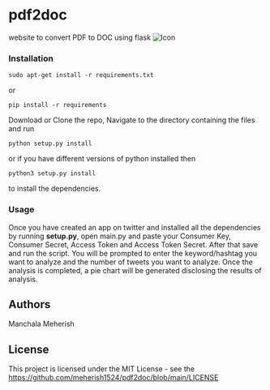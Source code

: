 # pdf2doc

website to convert PDF to DOC using flask
![Icon](https://user-images.githubusercontent.com/43513062/141471691-da7cf78a-fb68-4b81-a495-42f92ca697dc.jpeg)



### Installation
```
sudo apt-get install -r requirements.txt
```
or
```
pip install -r requirements
```
Download or Clone the repo, Navigate to the directory containing the files and run
```
python setup.py install
```
or if you have different versions of python installed then
```
python3 setup.py install 
```
to install the dependencies.


### Usage

Once you have created an app on twitter and installed all the dependencies by running __setup.py__, open main.py and paste your Consumer Key, Consumer Secret, Access Token and Access Token Secret. After that save and run the script. You will be prompted to enter the keyword/hashtag you want to analyze and the number of tweets you want to analyze. Once the analysis is completed, a pie chart will be generated disclosing the results of analysis.

## Authors

Manchala Meherish

## License

This project is licensed under the MIT License - see the https://github.com/meherish1524/pdf2doc/blob/main/LICENSE
